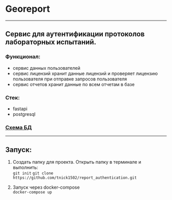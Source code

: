 # Georeport
---
## Сервис для аутентификации протоколов лабораторных испытаний. 

### Функционал:
* сервис данных пользователей
* сервис лицензий хранит данные лицензий и проверяет лицензию пользователя при отправке запросов пользователя
* сервис отчетов хранит данные по всем отчетам в базе

### Стек:
* fastapi
* postgresql

### [Схема БД](https://dbdiagram.io/d/63088a2bf1a9b01b0feae726)
---
## Запуск:
1. Создать папку для проекта. Открыть папку в терминале и выполнить:\
    `git init`
    `git clone https://github.com/tnick1502/report_authentication.git`

2. Запуск через docker-compose\
    `docker-compose up`

